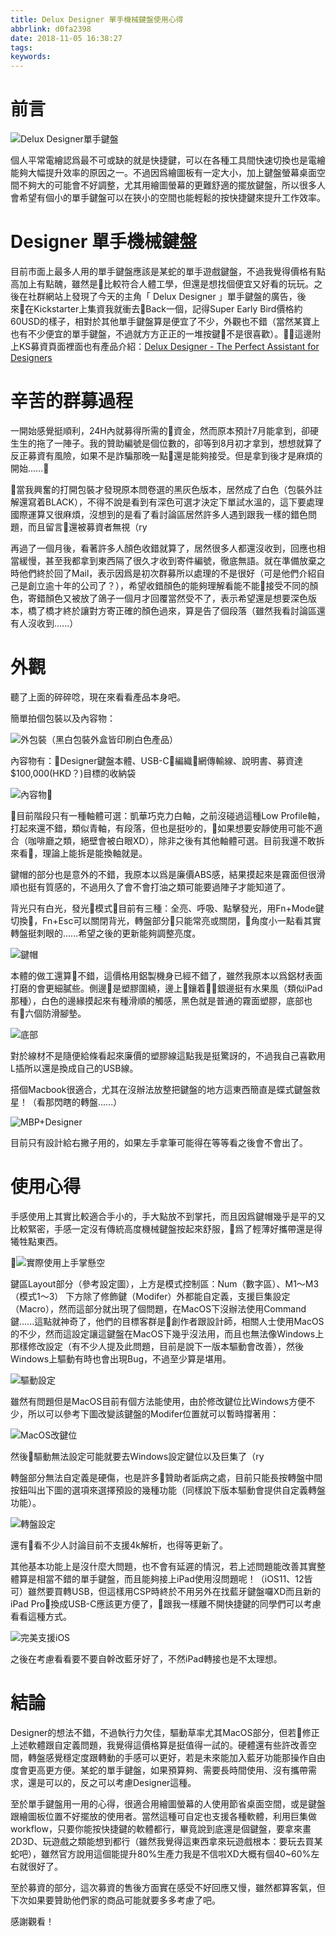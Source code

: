 ```yaml
---
title: Delux Designer 單手機械鍵盤使用心得
abbrlink: d0fa2398
date: 2018-11-05 16:38:27
tags:
keywords:
---
```


# 前言

![Delux Designer單手鍵盤](https://res.cloudinary.com/driftkingtw/image/upload/v1541408932/blog/2018/11/Delux_Designer_%E5%96%AE%E6%89%8B%E6%A9%9F%E6%A2%B0%E9%8D%B5%E7%9B%A4%E4%BD%BF%E7%94%A8%E5%BF%83%E5%BE%97/P_20181105_164633_vHDR_Auto.jpg)

個人平常電繪認爲最不可或缺的就是快捷鍵，可以在各種工具間快速切換也是電繪能夠大幅提升效率的原因之一。不過因爲繪圖板有一定大小，加上鍵盤螢幕桌面空間不夠大的可能會不好調整，尤其用繪圖螢幕的更難舒適的擺放鍵盤，所以很多人會希望有個小的單手鍵盤可以在狹小的空間也能輕鬆的按快捷鍵來提升工作效率。

# Designer 單手機械鍵盤

目前市面上最多人用的單手鍵盤應該是某蛇的單手遊戲鍵盤，不過我覺得價格有點高加上有點醜，雖然是比較符合人體工學，但還是想找個便宜又好看的玩玩。之後在社群網站上發現了今天的主角「 Delux Designer 」單手鍵盤的廣告，後來在Kickstarter上集資我就衝去Back一個，記得Super Early Bird價格約60USD的樣子，相對於其他單手鍵盤算是便宜了不少，外觀也不錯（當然某寶上也有不少便宜的單手鍵盤，不過就方方正正的一堆按鍵不是很喜歡）。這邊附上KS募資頁面裡面也有產品介紹：[Delux Designer - The Perfect Assistant for Designers](https://www.kickstarter.com/projects/1594516409/delux-designer-the-perfect-assistant-for-designers)

# 辛苦的群募過程

一開始感覺挺順利，24H內就募得所需的資金，然而原本預計7月能拿到，卻硬生生的拖了一陣子。我的贊助編號是個位數的，卻等到8月初才拿到，想想就算了反正募資有風險，如果不是詐騙那晚一點還是能夠接受。但是拿到後才是麻煩的開始......

當我興奮的打開包裝才發現原本問卷選的黑灰色版本，居然成了白色（包裝外註解還寫着BLACK），不得不說是看到有深色可選才決定下單試水溫的，這下要處理國際運算又很麻煩，沒想到的是看了看討論區居然許多人遇到跟我一樣的錯色問題，而且留言還被募資者無視（ry

再過了一個月後，看著許多人顏色收錯就算了，居然很多人都還沒收到，回應也相當緩慢，甚至我都拿到東西隔了很久才收到寄件編號，徹底無語。就在準備放棄之時他們終於回了Mail，表示因爲是初次群募所以處理的不是很好（可是他們介紹自己是創立逾十年的公司了？），希望收錯顏色的能夠理解看能不能接受不同的顏色，寄錯顏色又被放了鴿子一個月才回覆當然受不了，表示希望還是想要深色版本，橋了橋才終於讓對方寄正確的顏色過來，算是告了個段落（雖然我看討論區還有人沒收到......）

# 外觀

聽了上面的碎碎唸，現在來看看產品本身吧。

簡單拍個包裝以及內容物：

![外包裝（黑白包裝外盒皆印刷白色產品）](https://res.cloudinary.com/driftkingtw/image/upload/v1541409137/blog/2018/11/Delux_Designer_%E5%96%AE%E6%89%8B%E6%A9%9F%E6%A2%B0%E9%8D%B5%E7%9B%A4%E4%BD%BF%E7%94%A8%E5%BF%83%E5%BE%97/P_20181105_165552_vHDR_Auto.jpg)

內容物有：Designer鍵盤本體、USB-C編織網傳輸線、說明書、募資達$100,000(HKD？)目標的收納袋

![內容物](https://res.cloudinary.com/driftkingtw/image/upload/v1541408925/blog/2018/11/Delux_Designer_%E5%96%AE%E6%89%8B%E6%A9%9F%E6%A2%B0%E9%8D%B5%E7%9B%A4%E4%BD%BF%E7%94%A8%E5%BF%83%E5%BE%97/P_20181105_164603_vHDR_Auto.jpg)

目前階段只有一種軸體可選：凱華巧克力白軸，之前沒碰過這種Low Profile軸，打起來還不錯，類似青軸，有段落，但也是挺吵的，如果想要安靜使用可能不適合（咖啡廳之類，絕壁會被白眼XD），除非之後有其他軸體可選。目前我還不敢拆來看，理論上能拆是能換軸就是。

鍵帽的部分也是意外的不錯，我原本以爲是廉價ABS感，結果摸起來是霧面但很滑順也挺有質感的，不過用久了會不會打油之類可能要過陣子才能知道了。

背光只有白光，發光模式目前有三種：全亮、呼吸、點擊發光，用Fn+Mode鍵切換，Fn+Esc可以關閉背光，轉盤部分只能常亮或關閉，角度小一點看其實轉盤挺刺眼的......希望之後的更新能夠調整亮度。

![鍵帽](https://res.cloudinary.com/driftkingtw/image/upload/v1541423128/blog/2018/11/Delux_Designer_%E5%96%AE%E6%89%8B%E6%A9%9F%E6%A2%B0%E9%8D%B5%E7%9B%A4%E4%BD%BF%E7%94%A8%E5%BF%83%E5%BE%97/P_20181105_210449_vHDR_Auto.jpg)

本體的做工還算不錯，這價格用鋁製機身已經不錯了，雖然我原本以爲鋁材表面打磨的會更細膩些。側邊是塑膠圍繞，邊上鑲着銀邊挺有水果風（類似iPad那種），白色的邊緣摸起來有種滑順的觸感，黑色就是普通的霧面塑膠，底部也有六個防滑腳墊。

![底部](https://res.cloudinary.com/driftkingtw/image/upload/v1541408936/blog/2018/11/Delux_Designer_%E5%96%AE%E6%89%8B%E6%A9%9F%E6%A2%B0%E9%8D%B5%E7%9B%A4%E4%BD%BF%E7%94%A8%E5%BF%83%E5%BE%97/P_20181105_164650_vHDR_Auto.jpg)

對於線材不是隨便給條看起來廉價的塑膠線這點我是挺驚訝的，不過我自己喜歡用L插所以還是換成自己的USB線。

搭個Macbook很適合，尤其在沒辦法放整把鍵盤的地方這東西簡直是蝶式鍵盤救星！（看那閃瞎的轉盤......）

![MBP+Designer](https://res.cloudinary.com/driftkingtw/image/upload/v1541408928/blog/2018/11/Delux_Designer_%E5%96%AE%E6%89%8B%E6%A9%9F%E6%A2%B0%E9%8D%B5%E7%9B%A4%E4%BD%BF%E7%94%A8%E5%BF%83%E5%BE%97/P_20181105_164901_vHDR_Auto.jpg)

目前只有設計給右撇子用的，如果左手拿筆可能得在等等看之後會不會出了。

# 使用心得

手感使用上其實比較適合手小的，手大點放不到掌托，而且因爲鍵帽幾乎是平的又比較緊密，手感一定沒有傳統高度機械鍵盤按起來舒服，爲了輕薄好攜帶還是得犧牲點東西。

![實際使用上手掌懸空](https://res.cloudinary.com/driftkingtw/image/upload/v1541425568/blog/2018/11/Delux_Designer_%E5%96%AE%E6%89%8B%E6%A9%9F%E6%A2%B0%E9%8D%B5%E7%9B%A4%E4%BD%BF%E7%94%A8%E5%BF%83%E5%BE%97/P_20181105_214333_vHDR_Auto.jpg)

鍵區Layout部分（參考設定圖），上方是模式控制區：Num（數字區）、M1～M3（模式1～3）
下方除了修飾鍵（Modifer）外都能自定義，支援巨集設定（Macro），然而這部分就出現了個問題，在MacOS下沒辦法使用Command鍵......這點就神奇了，他們的目標客群是創作者跟設計師，相關人士使用MacOS的不少，然而這設定讓這鍵盤在MacOS下幾乎沒法用，而且也無法像Windows上那樣修改設定（有不少人提及此問題，目前是說下一版本驅動會改善），然後Windows上驅動有時也會出現Bug，不過至少算是堪用。

![驅動設定](https://res.cloudinary.com/driftkingtw/image/upload/v1541424457/blog/2018/11/Delux_Designer_%E5%96%AE%E6%89%8B%E6%A9%9F%E6%A2%B0%E9%8D%B5%E7%9B%A4%E4%BD%BF%E7%94%A8%E5%BF%83%E5%BE%97/Image_791.png)

雖然有問題但是MacOS目前有個方法能使用，由於修改鍵位比Windows方便不少，所以可以參考下圖改變該鍵盤的Modifer位置就可以暫時撐著用：

![MacOS改鍵位](https://res.cloudinary.com/driftkingtw/image/upload/v1541425157/blog/2018/11/Delux_Designer_%E5%96%AE%E6%89%8B%E6%A9%9F%E6%A2%B0%E9%8D%B5%E7%9B%A4%E4%BD%BF%E7%94%A8%E5%BF%83%E5%BE%97/.Screen_Shot_2018-11-05_at_9.39.10_PM.png)

然後驅動無法設定可能就要去Windows設定鍵位以及巨集了（ry

轉盤部分無法自定義是硬傷，也是許多贊助者詬病之處，目前只能長按轉盤中間按鈕叫出下圖的選項來選擇預設的幾種功能（同樣說下版本驅動會提供自定義轉盤功能）。

![轉盤設定](https://res.cloudinary.com/driftkingtw/image/upload/v1541424877/blog/2018/11/Delux_Designer_%E5%96%AE%E6%89%8B%E6%A9%9F%E6%A2%B0%E9%8D%B5%E7%9B%A4%E4%BD%BF%E7%94%A8%E5%BF%83%E5%BE%97/Image_792.png)

還有看不少人討論目前不支援4k解析，也得等更新了。

其他基本功能上是沒什麼大問題，也不會有延遲的情況，若上述問題能改善其實整體算是相當不錯的單手鍵盤，而且能夠接上iPad使用沒問題呢！（iOS11、12皆可）雖然要買轉USB，但這樣用CSP時終於不用另外在找藍牙鍵盤囉XD而且新的iPad Pro換成USB-C應該更方便了，跟我一樣離不開快捷鍵的同學們可以考慮看看這種方式。

![完美支援iOS](https://res.cloudinary.com/driftkingtw/image/upload/v1541426172/blog/2018/11/Delux_Designer_%E5%96%AE%E6%89%8B%E6%A9%9F%E6%A2%B0%E9%8D%B5%E7%9B%A4%E4%BD%BF%E7%94%A8%E5%BF%83%E5%BE%97/P_20181105_215155_vHDR_Auto.jpg)

之後在考慮看看要不要自幹改藍牙好了，不然iPad轉接也是不太理想。

# 結論

Designer的想法不錯，不過執行力欠佳，驅動草率尤其MacOS部分，但若修正上述軟體跟自定義問題，我覺得這價格算是挺值得一試的。硬體還有些許改善空間，轉盤感覺穩定度跟轉動的手感可以更好，若是未來能加入藍牙功能那操作自由度會更高更方便。某蛇的單手鍵盤，如果預算夠、需要長時間使用、沒有攜帶需求，還是可以的，反之可以考慮Designer這種。

至於單手鍵盤用一用的心得，很適合用繪圖螢幕的人使用節省桌面空間，或是鍵盤跟繪圖板位置不好擺放的使用者。當然這種可自定也支援各種軟體，利用巨集做workflow，只要你能按快捷鍵的軟體都行，畢竟說到底還是個鍵盤，要拿來畫2D3D、玩遊戲之類能想到都行（雖然我覺得這東西拿來玩遊戲根本：要玩去買某蛇吧），雖然官方說用這個能提升80%生產力我是不信啦XD大概有個40~60%左右就很好了。

至於募資的部分，這次募資的售後方面實在感受不好回應又慢，雖然都算客氣，但下次如果要贊助他們家的商品可能就要多多考慮了吧。

感謝觀看！